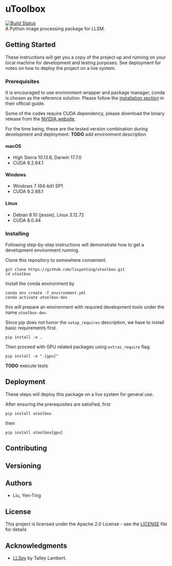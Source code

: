 # uToolbox
[![Build Status](https://travis-ci.com/liuyenting/uToolbox.svg?token=RnNdzNQoCUCRNxtUiy7m&branch=master)](https://travis-ci.com/liuyenting/uToolbox)  
A Python image processing package for LLSM.

## Getting Started
These instructions will get you a copy of the project up and running on your local machine for development and testing purposes. See deployment for notes on how to deploy the project on a live system.

### Prerequisites
It is encouraged to use environment wrapper and package manager, conda is chosen as the reference solution. Please follow the [installation section](https://conda.io/docs/user-guide/install/index.html) in their official guide.

Some of the codes require CUDA dependency, please download the binary release from the [NVIDIA website](https://developer.nvidia.com/cuda-downloads).

For the time being, these are the tested version combination during development and deployment.
**TODO** add environment description

#### macOS
- High Sierra 10.13.6, Darwin 17.7.0
- CUDA 9.2.64.1

#### Windows
- Windows 7 (64-bit) SP1
- CUDA 9.2.88.1

#### Linux
- Debian 8.10 (jessie), Linux 3.12.72
- CUDA 8.0.44


### Installing
Following step-by-step instructions will demonstrate how to get a development environment running.

Clone this repository to somewhere convenient.
```
git clone https://github.com/liuyenting/utoolbox.git
cd utoolbox
```

Install the conda environment by
```
conda env create -f environment.yml
conda activate utoolbox-dev
```
this will prepare an environment with required development tools under the name `utoolbox-dev`.

Since pip does not honor the `setup_requires` description, we have to install basic requirements first.
```
pip install -e .
```
Then proceed with GPU related packages using `extras_require` flag.
```
pip install -e ".[gpu]"
```

**TODO** execute tests


## Deployment
These steps will deploy this package on a live system for general use.

After ensuring the prerequisites are satisfied, first
```
pip install utoolbox
```
then
```
pip install utoolbox[gpu]
```


## Contributing

## Versioning

## Authors
- Liu, Yen-Ting

## License
This project is licensed under the Apache 2.0 License - see the [LICENSE](LICENSE) file for details

## Acknowledgments
- [LLSpy](https://github.com/tlambert03/LLSpy) by Talley Lambert.
